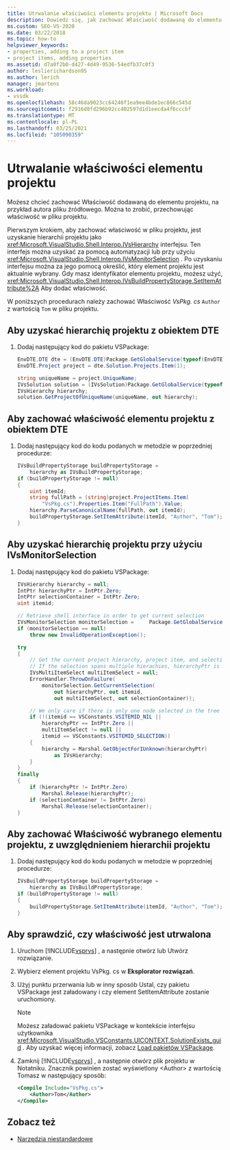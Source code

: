```yaml
---
title: Utrwalanie właściwości elementu projektu | Microsoft Docs
description: Dowiedz się, jak zachować Właściwość dodawaną do elementu projektu, przechowując właściwość w pliku projektu w rozszerzonym typie projektu.
ms.custom: SEO-VS-2020
ms.date: 03/22/2018
ms.topic: how-to
helpviewer_keywords:
- properties, adding to a project item
- project items, adding properties
ms.assetid: d7a0f2b0-d427-4d49-9536-54edfb37c0f3
author: leslierichardson95
ms.author: lerich
manager: jmartens
ms.workload:
- vssdk
ms.openlocfilehash: 58c46da9023cc64246f1ea9ee4bde1ec866c545d
ms.sourcegitcommit: f2916d8fd296b92cc402597d1d1eecda4f6cccbf
ms.translationtype: MT
ms.contentlocale: pl-PL
ms.lasthandoff: 03/25/2021
ms.locfileid: "105090359"
---
```

# <a name="persist-the-property-of-a-project-item"></a>Utrwalanie właściwości elementu projektu
Możesz chcieć zachować Właściwość dodawaną do elementu projektu, na przykład autora pliku źródłowego. Można to zrobić, przechowując właściwość w pliku projektu.

 Pierwszym krokiem, aby zachować właściwość w pliku projektu, jest uzyskanie hierarchii projektu jako <xref:Microsoft.VisualStudio.Shell.Interop.IVsHierarchy> interfejsu. Ten interfejs można uzyskać za pomocą automatyzacji lub przy użyciu <xref:Microsoft.VisualStudio.Shell.Interop.IVsMonitorSelection> . Po uzyskaniu interfejsu można za jego pomocą określić, który element projektu jest aktualnie wybrany. Gdy masz identyfikator elementu projektu, możesz użyć, <xref:Microsoft.VisualStudio.Shell.Interop.IVsBuildPropertyStorage.SetItemAttribute%2A> Aby dodać właściwość.

 W poniższych procedurach należy zachować Właściwość *VsPkg. cs* `Author` z wartością `Tom` w pliku projektu.

## <a name="to-obtain-the-project-hierarchy-with-the-dte-object"></a>Aby uzyskać hierarchię projektu z obiektem DTE

1. Dodaj następujący kod do pakietu VSPackage:

    ```csharp
    EnvDTE.DTE dte = (EnvDTE.DTE)Package.GetGlobalService(typeof(EnvDTE.DTE));
    EnvDTE.Project project = dte.Solution.Projects.Item(1);

    string uniqueName = project.UniqueName;
    IVsSolution solution = (IVsSolution)Package.GetGlobalService(typeof(SVsSolution));
    IVsHierarchy hierarchy;
    solution.GetProjectOfUniqueName(uniqueName, out hierarchy);
    ```

## <a name="to-persist-the-project-item-property-with-the-dte-object"></a>Aby zachować właściwość elementu projektu z obiektem DTE

1. Dodaj następujący kod do kodu podanych w metodzie w poprzedniej procedurze:

    ```csharp
    IVsBuildPropertyStorage buildPropertyStorage =
        hierarchy as IVsBuildPropertyStorage;
    if (buildPropertyStorage != null)
    {
        uint itemId;
        string fullPath = (string)project.ProjectItems.Item(
            "VsPkg.cs").Properties.Item("FullPath").Value;
        hierarchy.ParseCanonicalName(fullPath, out itemId);
        buildPropertyStorage.SetItemAttribute(itemId, "Author", "Tom");
    }
    ```

## <a name="to-obtain-the-project-hierarchy-using-ivsmonitorselection"></a>Aby uzyskać hierarchię projektu przy użyciu IVsMonitorSelection

1. Dodaj następujący kod do pakietu VSPackage:

    ```csharp
    IVsHierarchy hierarchy = null;
    IntPtr hierarchyPtr = IntPtr.Zero;
    IntPtr selectionContainer = IntPtr.Zero;
    uint itemid;

    // Retrieve shell interface in order to get current selection
    IVsMonitorSelection monitorSelection =     Package.GetGlobalService(typeof(SVsShellMonitorSelection)) as     IVsMonitorSelection;
    if (monitorSelection == null)
        throw new InvalidOperationException();

    try
    {
        // Get the current project hierarchy, project item, and selection container for the current selection
        // If the selection spans multiple hierachies, hierarchyPtr is Zero
        IVsMultiItemSelect multiItemSelect = null;
        ErrorHandler.ThrowOnFailure(
            monitorSelection.GetCurrentSelection(
                out hierarchyPtr, out itemid,
                out multiItemSelect, out selectionContainer));

        // We only care if there is only one node selected in the tree
        if (!(itemid == VSConstants.VSITEMID_NIL ||
            hierarchyPtr == IntPtr.Zero ||
            multiItemSelect != null ||
            itemid == VSConstants.VSITEMID_SELECTION))
        {
            hierarchy = Marshal.GetObjectForIUnknown(hierarchyPtr)
                as IVsHierarchy;
        }
    }
    finally
    {
        if (hierarchyPtr != IntPtr.Zero)
            Marshal.Release(hierarchyPtr);
        if (selectionContainer != IntPtr.Zero)
            Marshal.Release(selectionContainer);
    }
    ```

## <a name="to-persist-the-selected-project-item-property-given-the-project-hierarchy"></a>Aby zachować Właściwość wybranego elementu projektu, z uwzględnieniem hierarchii projektu

1. Dodaj następujący kod do kodu podanych w metodzie w poprzedniej procedurze:

    ```csharp
    IVsBuildPropertyStorage buildPropertyStorage =
        hierarchy as IVsBuildPropertyStorage;
    if (buildPropertyStorage != null)
    {
        buildPropertyStorage.SetItemAttribute(itemId, "Author", "Tom");
    }
    ```

## <a name="to-verify-that-the-property-is-persisted"></a>Aby sprawdzić, czy właściwość jest utrwalona

1. Uruchom [!INCLUDE[vsprvs](../code-quality/includes/vsprvs_md.md)] , a następnie otwórz lub Utwórz rozwiązanie.

2. Wybierz element projektu VsPkg. cs w **Eksplorator rozwiązań**.

3. Użyj punktu przerwania lub w inny sposób Ustal, czy pakietu VSPackage jest załadowany i czy element SetItemAttribute zostanie uruchomiony.

   > [!NOTE]
   > Możesz załadować pakietu VSPackage w kontekście interfejsu użytkownika <xref:Microsoft.VisualStudio.VSConstants.UICONTEXT.SolutionExists_guid> . Aby uzyskać więcej informacji, zobacz [Load pakietów VSPackage](../extensibility/loading-vspackages.md).

4. Zamknij [!INCLUDE[vsprvs](../code-quality/includes/vsprvs_md.md)] , a następnie otwórz plik projektu w Notatniku. Znacznik powinien zostać wyświetlony \<Author> z wartością Tomasz w następujący sposób:

   ```xml
   <Compile Include="VsPkg.cs">
       <Author>Tom</Author>
   </Compile>
   ```

## <a name="see-also"></a>Zobacz też

- [Narzędzia niestandardowe](../extensibility/internals/custom-tools.md)
